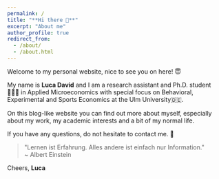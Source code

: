 ```yaml
---
permalink: /
title: "**Hi there 👋**"
excerpt: "About me"
author_profile: true
redirect_from: 
  - /about/
  - /about.html
---
```


Welcome to my personal website, nice to see you on here! 😇

My name is **Luca David** and I am a research assistant and Ph.D. student 👨🏼‍🎓 in Applied Microeconomics with special focus on Behavioral, Experimental and Sports Economics at the Ulm University🇩🇪.

On this blog-like website you can find out more about myself, especially about my work, my academic interests and a bit of my normal life. 

If you have any questions, do not hesitate to contact me. 📧

> "Lernen ist Erfahrung. Alles andere ist einfach nur Information." <br />
> ~ Albert Einstein

Cheers, **Luca**
